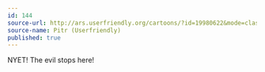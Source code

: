 ```yaml
---
id: 144
source-url: http://ars.userfriendly.org/cartoons/?id=19980622&mode=classic
source-name: Pitr (Userfriendly)
published: true
---
```

 NYET! The evil stops here!
